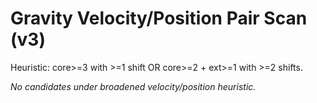 # Gravity Velocity/Position Pair Scan (v3)

Heuristic: core>=3 with >=1 shift OR core>=2 + ext>=1 with >=2 shifts.

_No candidates under broadened velocity/position heuristic._
